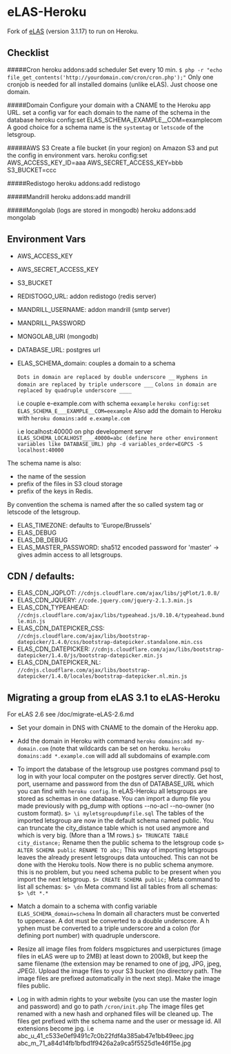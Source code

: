 eLAS-Heroku
=====

Fork of [eLAS](http://www.elasproject.org/) (version 3.1.17) to run on Heroku.

Checklist
---------

#####Cron
    heroku addons:add scheduler
Set every 10 min.  `$ php -r "echo file_get_contents('http://yourdomain.com/cron/cron.php');"`
Only one cronjob is needed for all installed domains (unlike eLAS). Just choose one domain.

#####Domain
Configure your domain with a CNAME to the Heroku app URL.
set a config var for each domain to the name of the schema in the database
    heroku config:set ELAS_SCHEMA_EXAMPLE__COM=examplecom
A good choice for a schema name is the `systemtag` or `letscode` of the letsgroup.

#####AWS S3
Create a file bucket (in your region) on Amazon S3 and put the config in environment vars.
    heroku config:set AWS_ACCESS_KEY_ID=aaa AWS_SECRET_ACCESS_KEY=bbb S3_BUCKET=ccc

#####Redistogo
    heroku addons:add redistogo

#####Mandrill
    heroku addons:add mandrill

#####Mongolab (logs are stored in mongodb)
    heroku addons:add mongolab

Environment Vars
------
* AWS_ACCESS_KEY
* AWS_SECRET_ACCESS_KEY
* S3_BUCKET

* REDISTOGO_URL: addon redistogo (redis server)

* MANDRILL_USERNAME: addon mandrill (smtp server)
* MANDRILL_PASSWORD

* MONGOLAB_URI (mongodb)

* DATABASE_URL: postgres url

* ELAS_SCHEMA_domain: couples a domain to a schema 

    `Dots in domain are replaced by double underscore __`
    `Hyphens in domain are replaced by triple underscore ___`
    `Colons in domain are replaced by quadruple underscore ____`

    i.e couple e-example.com with schema `eexample`
        `heroku config:set ELAS_SCHEMA_E___EXAMPLE__COM=eexample`
         Also add the domain to Heroku with `heroku domains:add e.example.com`
                
    i.e localhost:40000 on php development server
        `ELAS_SCHEMA_LOCALHOST____40000=abc (define here other environment variables like DATABASE_URL) php -d variables_order=EGPCS -S localhost:40000`

The schema name is also:
  * the name of the session
  * prefix of the files in S3 cloud storage
  * prefix of the keys in Redis.

By convention the schema is named after the so called system tag or letscode of the letsgroup.

* ELAS_TIMEZONE: defaults to 'Europe/Brussels'
* ELAS_DEBUG
* ELAS_DB_DEBUG
* ELAS_MASTER_PASSWORD: sha512 encoded password for 'master' -> gives admin access to all letsgroups.

CDN / defaults:
--
* ELAS_CDN_JQPLOT: `//cdnjs.cloudflare.com/ajax/libs/jqPlot/1.0.8/`
* ELAS_CDN_JQUERY: `//code.jquery.com/jquery-2.1.3.min.js`
* ELAS_CDN_TYPEAHEAD: `//cdnjs.cloudflare.com/ajax/libs/typeahead.js/0.10.4/typeahead.bundle.min.js`
* ELAS_CDN_DATEPICKER_CSS: `//cdnjs.cloudflare.com/ajax/libs/bootstrap-datepicker/1.4.0/css/bootstrap-datepicker.standalone.min.css`
* ELAS_CDN_DATEPICKER: `//cdnjs.cloudflare.com/ajax/libs/bootstrap-datepicker/1.4.0/js/bootstrap-datepicker.min.js`
* ELAS_CDN_DATEPICKER_NL: `//cdnjs.cloudflare.com/ajax/libs/bootstrap-datepicker/1.4.0/locales/bootstrap-datepicker.nl.min.js`


Migrating a group from eLAS 3.1 to eLAS-Heroku
----------

For eLAS 2.6 see /doc/migrate-eLAS-2.6.md

* Set your domain in DNS with CNAME to the domain of the Heroku app.
* Add the domain in Heroku with command `heroku domains:add my-domain.com` (note that wildcards can be set on heroku.  `heroku domains:add *.example.com` will add all subdomains of example.com
* To import the database of the letsgroup use postgres command psql to log in with your local computer on the postgres server directly. Get host, port, username and password from the dsn of DATABASE_URL which you can find with `heroku config`.
In eLAS-Heroku all letsgroups are stored as schemas in one database.
You can import a dump file you made previously with pg_dump with options --no-acl --no-owner (no custom format).
    `$> \i myletsgroupdumpfile.sql`
The tables of the imported letsgroup are now in the default schema named public.
You can truncate the city_distance table which is not used anymore and which is very big. (More than a 1M rows.)
    `$> TRUNCATE TABLE city_distance;`
Rename then the public schema to the letsgroup code
    `$> ALTER SCHEMA public RENAME TO abc;`
This way of importing letsgroups leaves the already present letsgroups data untouched. This can not be done with the Heroku tools.
Now there is no public schema anymore. this is no problem, but you need schema public to be present when you import the next letsgroup.
    `$> CREATE SCHEMA public;`
Meta command to list all schemas:
    `$> \dn`
Meta command list all tables from all schemas:
    `$> \dt *.*`

* Match a domain to a schema with config variable `ELAS_SCHEMA_domain=schema`
In domain all characters must be converted to uppercase. A dot must be converted to a double underscore. A h
yphen must be converted to a triple underscore and a colon (for defining port number) with quadruple underscore.

* Resize all image files from folders msgpictures and userpictures (image files in eLAS were up to 2MB) at least down to 200kB, but keep the same filename (the extension may be renamed to one of jpg, JPG, jpeg, JPEG). 
Upload the image files to your S3 bucket (no directory path. The image files are prefixed automatically in the next step).
Make the image files public.
* Log in with admin rights to your website (you can use the master login and password) and go to path `/cron/init.php` The image files get renamed with a new hash and orphaned files will be cleaned up.
The files get prefixed with the schema name and the user or message id. All extensions become jpg.
    i.e   abc_u_41_c533e0ef9491c7c0b22fdf4a385ab47e1bb49eec.jpg
          abc_m_71_a84d14fb1bfbd1f9426a2a9ca5f5525d1e46f15e.jpg

